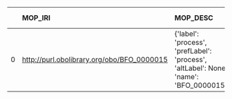 |    | MOP_IRI                                    | MOP_DESC                                                                              | PIMS-II_IRI                                          | PIMS-II_DESC                            |
|---:|:-------------------------------------------|:--------------------------------------------------------------------------------------|:-----------------------------------------------------|:----------------------------------------|
|  0 | http://purl.obolibrary.org/obo/BFO_0000015 | {'label': 'process', 'prefLabel': 'process', 'altLabel': None, 'name': 'BFO_0000015'} | http://www.molmod.info/semantics/pims-ii.ttl#Process | {'label': 'process', 'name': 'process'} |
